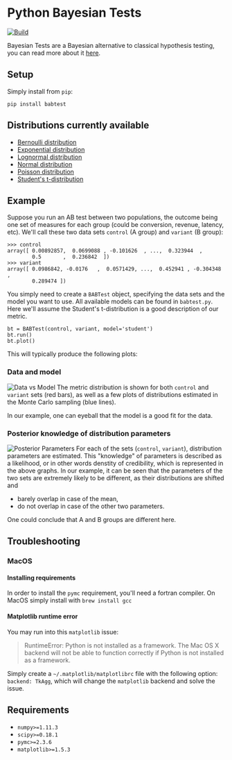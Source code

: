 # Python Bayesian Tests

[![Build](https://github.com/tcassou/babtest/workflows/Test%20and%20Release/badge.svg)](https://github.com/tcassou/babtest/actions)

Bayesian Tests are a Bayesian alternative to classical hypothesis testing, you can read more about it [here](https://en.wikipedia.org/wiki/Bayes_factor).

## Setup
Simply install from `pip`:
```
pip install babtest
```

## Distributions currently available
* [Bernoulli distribution](https://en.wikipedia.org/wiki/Bernoulli_distribution)
* [Exponential distribution](https://en.wikipedia.org/wiki/Exponential_distribution)
* [Lognormal distribution](https://en.wikipedia.org/wiki/Log-normal_distribution)
* [Normal distribution](https://en.wikipedia.org/wiki/Normal_distribution)
* [Poisson distribution](https://en.wikipedia.org/wiki/Poisson_distribution)
* [Student's t-distribution](https://en.wikipedia.org/wiki/Student's_t-distribution)

## Example
Suppose you run an AB test between two populations, the outcome being one set of measures for each group (could be conversion, revenue, latency, etc).
We'll call these two data sets `control` (A group) and `variant` (B group):
```
>>> control
array([ 0.00892857,  0.0699088 , -0.101626  , ...,  0.323944  ,
        0.5       ,  0.236842  ])
>>> variant
array([ 0.0986842, -0.0176   ,  0.0571429, ...,  0.452941 , -0.304348 ,
        0.289474 ])
```

You simply need to create a `BABTest` object, specifying the data sets and the model you want to use. All available models can be found in `babtest.py`.
Here we'll assume the Student's t-distribution is a good description of our metric.
```
bt = BABTest(control, variant, model='student')
bt.run()
bt.plot()
```

This will typically produce the following plots:

### Data and model

![Data vs Model](https://github.com/tcassou/babtest/blob/master/example/data_vs_pred.png)
The metric distribution is shown for both `control` and `variant` sets (red bars), as well as a few plots of distributions estimated in the Monte Carlo sampling (blue lines).

In our example, one can eyeball that the model is a good fit for the data.

### Posterior knowledge of distribution parameters

![Posterior Parameters](https://github.com/tcassou/babtest/blob/master/example/posterior_distrib.png)
For each of the sets (`control`, `variant`), distribution parameters are estimated. This "knowledge" of parameters is described as a likelihood, or in other words denstity of credibility, which is represented in the above graphs.
In our example, it can be seen that the parameters of the two sets are extremely likely to be different, as their distributions are shifted and
* barely overlap in case of the mean,
* do not overlap in case of the other two parameters.

One could conclude that A and B groups are different here.

## Troubleshooting
### MacOS
#### Installing requirements
In order to install the `pymc` requirement, you'll need a fortran compiler. On MacOS simply install with `brew install gcc`
#### Matplotlib runtime error
You may run into this `matplotlib` issue:
> RuntimeError: Python is not installed as a framework. The Mac OS X backend will not be able to function correctly if Python is not installed as a framework.

Simply create a `~/.matplotlib/matplotlibrc` file with the following option: `backend: TkAgg`, which will change the `matplotlib` backend and solve the issue.

## Requirements
* `numpy>=1.11.3`
* `scipy>=0.18.1`
* `pymc>=2.3.6`
* `matplotlib>=1.5.3`

